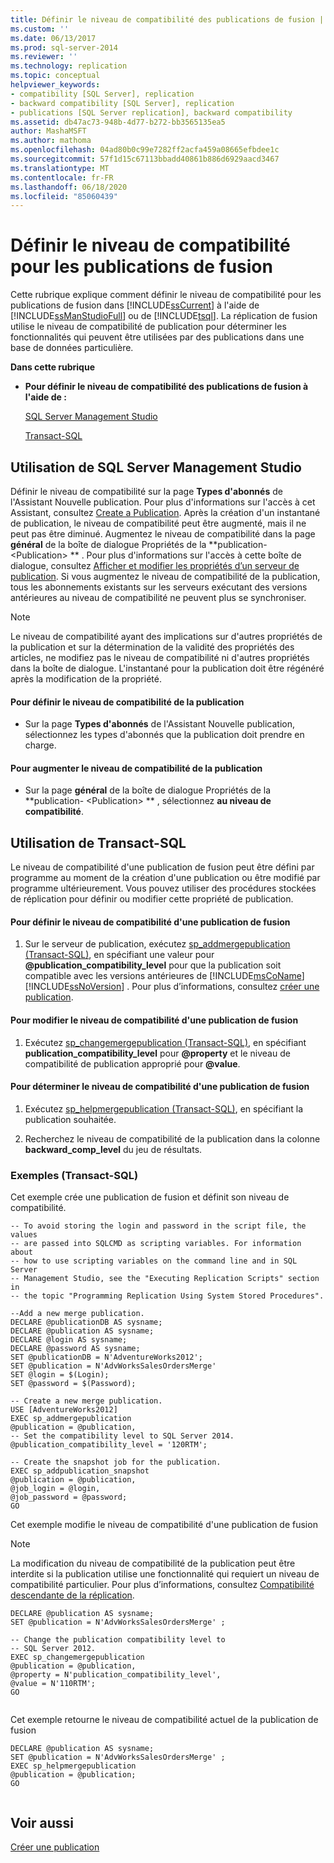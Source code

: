 ```yaml
---
title: Définir le niveau de compatibilité des publications de fusion | Microsoft Docs
ms.custom: ''
ms.date: 06/13/2017
ms.prod: sql-server-2014
ms.reviewer: ''
ms.technology: replication
ms.topic: conceptual
helpviewer_keywords:
- compatibility [SQL Server], replication
- backward compatibility [SQL Server], replication
- publications [SQL Server replication], backward compatibility
ms.assetid: db47ac73-948b-4d77-b272-bb3565135ea5
author: MashaMSFT
ms.author: mathoma
ms.openlocfilehash: 04ad80b0c99e7282ff2acfa459a08665efbdee1c
ms.sourcegitcommit: 57f1d15c67113bbadd40861b886d6929aacd3467
ms.translationtype: MT
ms.contentlocale: fr-FR
ms.lasthandoff: 06/18/2020
ms.locfileid: "85060439"
---
```

# <a name="set-the-compatibility-level-for-merge-publications"></a>Définir le niveau de compatibilité pour les publications de fusion
  Cette rubrique explique comment définir le niveau de compatibilité pour les publications de fusion dans [!INCLUDE[ssCurrent](../../../includes/sscurrent-md.md)] à l'aide de [!INCLUDE[ssManStudioFull](../../../includes/ssmanstudiofull-md.md)] ou de [!INCLUDE[tsql](../../../includes/tsql-md.md)]. La réplication de fusion utilise le niveau de compatibilité de publication pour déterminer les fonctionnalités qui peuvent être utilisées par des publications dans une base de données particulière.  
  
 **Dans cette rubrique**  
  
-   **Pour définir le niveau de compatibilité des publications de fusion à l'aide de :**  
  
     [SQL Server Management Studio](#SSMSProcedure)  
  
     [Transact-SQL](#TsqlProcedure)  
  
##  <a name="using-sql-server-management-studio"></a><a name="SSMSProcedure"></a> Utilisation de SQL Server Management Studio  
 Définir le niveau de compatibilité sur la page **Types d'abonnés** de l'Assistant Nouvelle publication. Pour plus d'informations sur l'accès à cet Assistant, consultez [Create a Publication](create-a-publication.md). Après la création d'un instantané de publication, le niveau de compatibilité peut être augmenté, mais il ne peut pas être diminué. Augmentez le niveau de compatibilité dans la page **général** de la boîte de dialogue Propriétés de la **publication- \<Publication> ** . Pour plus d'informations sur l'accès à cette boîte de dialogue, consultez [Afficher et modifier les propriétés d’un serveur de publication](view-and-modify-publication-properties.md). Si vous augmentez le niveau de compatibilité de la publication, tous les abonnements existants sur les serveurs exécutant des versions antérieures au niveau de compatibilité ne peuvent plus se synchroniser.  
  
> [!NOTE]  
>  Le niveau de compatibilité ayant des implications sur d'autres propriétés de la publication et sur la détermination de la validité des propriétés des articles, ne modifiez pas le niveau de compatibilité ni d'autres propriétés dans la boîte de dialogue. L'instantané pour la publication doit être régénéré après la modification de la propriété.  
  
#### <a name="to-set-the-publication-compatibility-level"></a>Pour définir le niveau de compatibilité de la publication  
  
-   Sur la page **Types d'abonnés** de l'Assistant Nouvelle publication, sélectionnez les types d'abonnés que la publication doit prendre en charge.  
  
#### <a name="to-increase-the-publication-compatibility-level"></a>Pour augmenter le niveau de compatibilité de la publication  
  
-   Sur la page **général** de la boîte de dialogue Propriétés de la **publication- \<Publication> ** , sélectionnez **au niveau de compatibilité**.  
  
##  <a name="using-transact-sql"></a><a name="TsqlProcedure"></a> Utilisation de Transact-SQL  
 Le niveau de compatibilité d'une publication de fusion peut être défini par programme au moment de la création d'une publication ou être modifié par programme ultérieurement. Vous pouvez utiliser des procédures stockées de réplication pour définir ou modifier cette propriété de publication.  
  
#### <a name="to-set-the-publication-compatibility-level-for-a-merge-publication"></a>Pour définir le niveau de compatibilité d'une publication de fusion  
  
1.  Sur le serveur de publication, exécutez [sp_addmergepublication &#40;Transact-SQL&#41;](/sql/relational-databases/system-stored-procedures/sp-addmergepublication-transact-sql), en spécifiant une valeur pour **@publication_compatibility_level** pour que la publication soit compatible avec les versions antérieures de [!INCLUDE[msCoName](../../../includes/msconame-md.md)] [!INCLUDE[ssNoVersion](../../../includes/ssnoversion-md.md)] . Pour plus d’informations, consultez [créer une publication](create-a-publication.md).  
  
#### <a name="to-change-the-publication-compatibility-level-of-a-merge-publication"></a>Pour modifier le niveau de compatibilité d'une publication de fusion  
  
1.  Exécutez [sp_changemergepublication &#40;Transact-SQL&#41;](/sql/relational-databases/system-stored-procedures/sp-changemergepublication-transact-sql), en spécifiant **publication_compatibility_level** pour **@property** et le niveau de compatibilité de publication approprié pour **@value**.  
  
#### <a name="to-determine-the-publication-compatibility-level-of-a-merge-publication"></a>Pour déterminer le niveau de compatibilité d'une publication de fusion  
  
1.  Exécutez [sp_helpmergepublication &#40;Transact-SQL&#41;](/sql/relational-databases/system-stored-procedures/sp-helpmergepublication-transact-sql), en spécifiant la publication souhaitée.  
  
2.  Recherchez le niveau de compatibilité de la publication dans la colonne **backward_comp_level** du jeu de résultats.  
  
###  <a name="examples-transact-sql"></a><a name="TsqlExample"></a> Exemples (Transact-SQL)  
 Cet exemple crée une publication de fusion et définit son niveau de compatibilité.  
  
```  
-- To avoid storing the login and password in the script file, the values   
-- are passed into SQLCMD as scripting variables. For information about   
-- how to use scripting variables on the command line and in SQL Server  
-- Management Studio, see the "Executing Replication Scripts" section in  
-- the topic "Programming Replication Using System Stored Procedures".  
  
--Add a new merge publication.  
DECLARE @publicationDB AS sysname;  
DECLARE @publication AS sysname;  
DECLARE @login AS sysname;  
DECLARE @password AS sysname;  
SET @publicationDB = N'AdventureWorks2012';   
SET @publication = N'AdvWorksSalesOrdersMerge'   
SET @login = $(Login);  
SET @password = $(Password);  
  
-- Create a new merge publication.   
USE [AdventureWorks2012]  
EXEC sp_addmergepublication   
@publication = @publication,   
-- Set the compatibility level to SQL Server 2014.  
@publication_compatibility_level = '120RTM';   
  
-- Create the snapshot job for the publication.  
EXEC sp_addpublication_snapshot   
@publication = @publication,  
@job_login = @login,  
@job_password = @password;  
GO  
```  
  
 Cet exemple modifie le niveau de compatibilité d'une publication de fusion  
  
> [!NOTE]  
>  La modification du niveau de compatibilité de la publication peut être interdite si la publication utilise une fonctionnalité qui requiert un niveau de compatibilité particulier. Pour plus d’informations, consultez [Compatibilité descendante de la réplication](../replication-backward-compatibility.md).  
  
```  
DECLARE @publication AS sysname;  
SET @publication = N'AdvWorksSalesOrdersMerge' ;  
  
-- Change the publication compatibility level to   
-- SQL Server 2012.  
EXEC sp_changemergepublication   
@publication = @publication,   
@property = N'publication_compatibility_level',   
@value = N'110RTM';  
GO  
  
```  
  
 Cet exemple retourne le niveau de compatibilité actuel de la publication de fusion  
  
```  
DECLARE @publication AS sysname;  
SET @publication = N'AdvWorksSalesOrdersMerge' ;  
EXEC sp_helpmergepublication   
@publication = @publication;  
GO  
  
```  
  
## <a name="see-also"></a>Voir aussi  
 [Créer une publication](create-a-publication.md)  
  
  
